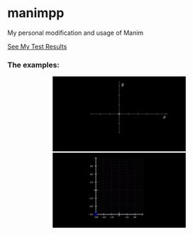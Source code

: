 # manimpp
My personal modification and usage of Manim

[See My Test Results](https://github.com/yudhastyawan/manimpp/blob/dev/tests/resume.md)

### The examples:

<p align="center">
<img src ="./tests/gifs/Anim1.gif" />
<img src ="./tests/gifs/Anim3.gif" />
</p>